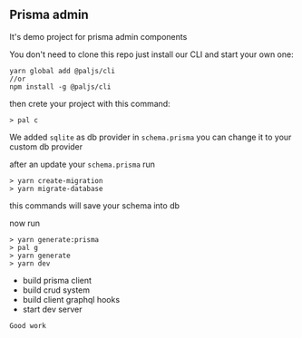 ## Prisma admin

It's demo project for prisma admin components

You don't need to clone this repo just install our CLI and start your own one:

```shell
yarn global add @paljs/cli
//or
npm install -g @paljs/cli
```

then crete your project with this command:

```shell
> pal c
```

We added `sqlite` as db provider in `schema.prisma` you can change it to your custom db provider

after an update your `schema.prisma` run

```shell
> yarn create-migration
> yarn migrate-database
```

this commands will save your schema into db

now run

```shell
> yarn generate:prisma
> pal g
> yarn generate
> yarn dev
```

- build prisma client
- build crud system
- build client graphql hooks
- start dev server

`Good work`

